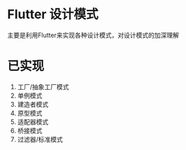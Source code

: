# Flutter 设计模式
主要是利用Flutter来实现各种设计模式，对设计模式的加深理解

# 已实现
1. 工厂/抽象工厂模式
2. 单例模式
3. 建造者模式
4. 原型模式
5. 适配器模式
6. 桥接模式
7. 过滤器/标准模式
